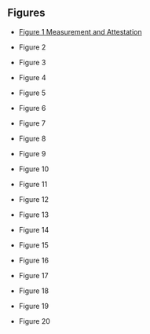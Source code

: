 ## Figures

* [Figure 1 Measurement and Attestation](1_Overview#figure-1-measurement-and-attestation)

* Figure 2
* Figure 3
* Figure 4
* Figure 5
* Figure 6
* Figure 7
* Figure 8
* Figure 9
* Figure 10
* Figure 11
* Figure 12
* Figure 13
* Figure 14
* Figure 15
* Figure 16
* Figure 17
* Figure 18
* Figure 19
* Figure 20
